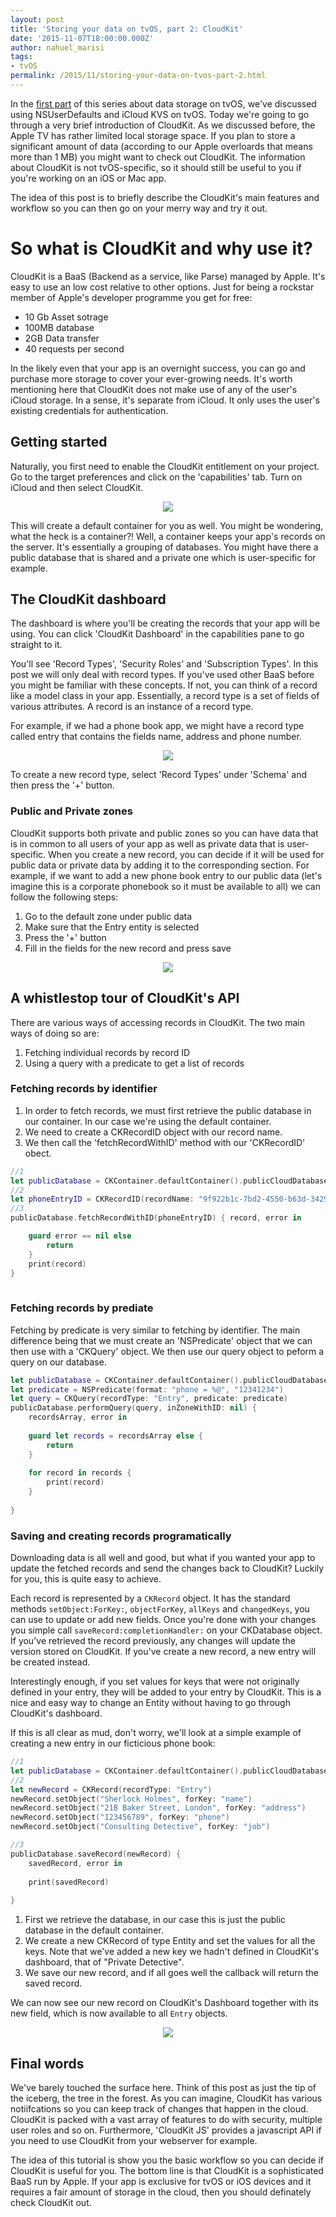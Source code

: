 ```yaml
---
layout: post
title: 'Storing your data on tvOS, part 2: CloudKit'
date: '2015-11-07T18:00:00.000Z'
author: nahuel_marisi
tags:
- tvOS
permalink: /2015/11/storing-your-data-on-tvos-part-2.html
---
```


In the [first part](/2015/10/storing-your-data-on-tvos.html) of this series about data storage on tvOS, we've discussed using NSUserDefaults and iCloud KVS on tvOS. Today we're going to go through a very brief introduction of CloudKit. As we discussed before, the Apple TV has rather limited local storage space. If you plan to store a significant amount of data (according to our Apple overloards that means more than 1 MB) you might want to check out CloudKit. The information about CloudKit is not tvOS-specific, so it should still be useful to you if you're working on an iOS or Mac app.

The idea of this post is to briefly describe the CloudKit's main features and workflow so you can then go on your merry way and try it out. 

# So what is CloudKit and why use it?
CloudKit is a BaaS (Backend as a service, like Parse) managed by Apple. It's easy to use an low cost relative to other options. Just for being a rockstar member of Apple's developer programme you get for free: 

- 10 Gb Asset sotrage
- 100MB database
- 2GB Data transfer
- 40 requests per second

In the likely even that your app is an overnight success, you can go and purchase more storage to cover your ever-growing needs.
It's worth mentioning here that CloudKit does not make use of any of the user's iCloud storage. In a sense, it's separate from iCloud. It only uses the user's existing credentials for authentication.


## Getting started

Naturally, you first need to enable the CloudKit entitlement on your project. Go to the target preferences and click on the 'capabilities' tab. Turn on iCloud and then select CloudKit.

<p align="center">
   <img src="/assets/images/cloudkit.png"/>
</p>

This will create a default container for you as well. You might be wondering, what the heck is a container?!
Well, a container keeps your app's records on the server. It's essentially a grouping of databases. You might have there a public database that is shared and a private one which is user-specific for example.

## The CloudKit dashboard

The dashboard is where you'll be creating the records that your app will be using. You can click 'CloudKit Dashboard' in the capabilities pane to go straight to it.

You'll see 'Record Types', 'Security Roles' and 'Subscription Types'. In this post we will only deal with record types. If you've used other BaaS before you might be familiar with these concepts. If not, you can think of a record like a model class in your app. Essentially, a record type is a set of fields of various attributes. A record is an instance of a record type.

For example, if we had a phone book app, we might have a record type called entry that contains the fields name, address and phone number.

<p align="center">
   <img src="/assets/images/cloudkit-dashboard.png"/>
</p>

To create a new record type, select 'Record Types' under 'Schema' and then press the '+' button.

### Public and Private zones

CloudKit supports both private and public zones so you can have data that is in common to all users of your app as well as private data that is user-specific. When you create a new record, you can decide if it will be used for public data or private data by adding it to the corresponding section. For example, if we want to add a new phone book entry to our public data (let's imagine this is a corporate phonebook so it must be available to all) we can follow the following steps:

1. Go to the default zone under public data
2. Make sure that the Entry entity is selected 
3. Press the '+' button
4. Fill in the fields for the new record and press save

<p align="center">
   <img src="/assets/images/cloudkit-data-entry.png"/>
</p>

## A whistlestop tour of CloudKit's API

There are various ways of accessing records in CloudKit. The two main ways of doing so are:
1. Fetching individual records by record ID
2. Using a query with a predicate to get a list of records

### Fetching records by identifier

1. In order to fetch records, we must first retrieve the public database in our container. In our case we're using the default container. 
2. We need to create a CKRecordID object with our record name.
3. We then call the 'fetchRecordWithID' method with our 'CKRecordID' obect.


```swift
//1
let publicDatabase = CKContainer.defaultContainer().publicCloudDatabase
//2
let phoneEntryID = CKRecordID(recordName: "9f922b1c-7bd2-4550-b63d-342918a55230")
//3
publicDatabase.fetchRecordWithID(phoneEntryID) { record, error in

	guard error == nil else 
		return
    }
    print(record)
}
 
```

### Fetching records by prediate

Fetching by predicate is very similar to fetching by identifier. The main difference being that we must create an 'NSPredicate' object that we can then use with a 'CKQuery' object. We then use our query object to peform a query on our database.

```swift
let publicDatabase = CKContainer.defaultContainer().publicCloudDatabase
let predicate = NSPredicate(format: "phone = %@", "12341234")
let query = CKQuery(recordType: "Entry", predicate: predicate)
publicDatabase.performQuery(query, inZoneWithID: nil) {
    recordsArray, error in
    
    guard let records = recordsArray else {
        return
    }
    
    for record in records {
        print(record)
    }
            
}
```

### Saving and creating records programatically

Downloading data is all well and good, but what if you wanted your app to update the fetched records and send the changes back to CloudKit? Luckily for you, this is quite easy to achieve.

Each record is represented by a `CKRecord` object. It has the standard methods `setObject:ForKey:`, `objectForKey`, `allKeys` and `changedKeys`, you can use to update or add new fields. Once you're done with your changes you simple call `saveRecord:completionHandler:` on your CKDatabase object. If you've retrieved the record previously, any changes will update the version stored on CloudKit. If you've create a new record, a new entry will be created instead.

Interestingly enough, if you set values for keys that were not originally defined in your entry, they will be added to your entry by CloudKit. This is a nice and easy way to change an Entity without having to go through CloudKit's dashboard. 

If this is all clear as mud, don't worry, we'll look at a simple example of creating a new entry in our ficticious phone book:

```swift
//1
let publicDatabase = CKContainer.defaultContainer().publicCloudDatabase
//2
let newRecord = CKRecord(recordType: "Entry")
newRecord.setObject("Sherlock Holmes", forKey: "name")
newRecord.setObject("21B Baker Street, London", forKey: "address")
newRecord.setObject("123456789", forKey: "phone")
newRecord.setObject("Consulting Detective", forKey: "job")

//3
publicDatabase.saveRecord(newRecord) {
    savedRecord, error in
    
    print(savedRecord)
    
}
```

1. First we retrieve the database, in our case this is just the public database in the default container.
2. We create a new CKRecord of type Entity and set the values for all the keys. Note that we've added a new key we hadn't defined in CloudKit's dashboard, that of "Private Detective".
3. We save our new record, and if all goes well the callback will return the saved record.

We can now see our new record on CloudKit's Dashboard together with its new field, which is now available to all `Entry` objects.

<p align="center">
   <img src="/assets/images/cloudkit-new-record.png"/>
</p>

## Final words

We've barely touched the surface here. Think of this post as just the tip of the iceberg, the tree in the forest. As you can imagine, CloudKit has various notiifcations so you can keep track of changes that happen in the cloud. CloudKit is packed with a vast array of features to do with security, multiple user roles and so on. Furthermore, 'CloudKit JS' provides a javascript API if you need to use CloudKit from your webserver for example.

The idea of this tutorial is show you the basic workflow so you can decide if CloudKit is useful for you. The bottom line is that CloudKit is a sophisticated BaaS run by Apple. If your app is exclusive for tvOS or iOS devices and it requires a fair amount of storage in the  cloud, then you should definately check CloudKit out. 
   